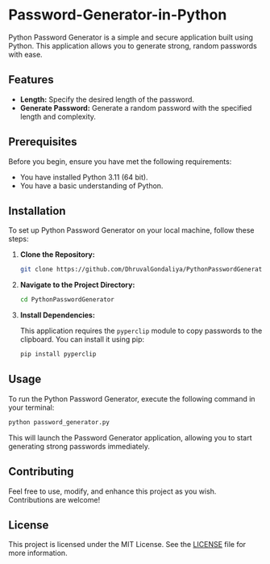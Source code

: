# Password-Generator-in-Python

Python Password Generator is a simple and secure application built using Python. This application allows you to generate strong, random passwords with ease.

## Features

- **Length:** Specify the desired length of the password.
- **Generate Password:** Generate a random password with the specified length and complexity.

## Prerequisites

Before you begin, ensure you have met the following requirements:
- You have installed Python 3.11 (64 bit).
- You have a basic understanding of Python.

## Installation

To set up Python Password Generator on your local machine, follow these steps:

1. **Clone the Repository:**

    ```bash
    git clone https://github.com/DhruvalGondaliya/PythonPasswordGenerator.git
    ```

2. **Navigate to the Project Directory:**

    ```bash
    cd PythonPasswordGenerator
    ```

3. **Install Dependencies:**

    This application requires the `pyperclip` module to copy passwords to the clipboard. You can install it using pip:

    ```bash
    pip install pyperclip
    ```

## Usage

To run the Python Password Generator, execute the following command in your terminal:

```bash
python password_generator.py
```

This will launch the Password Generator application, allowing you to start generating strong passwords immediately.

## Contributing

Feel free to use, modify, and enhance this project as you wish. Contributions are welcome!

## License

This project is licensed under the MIT License. See the [LICENSE](LICENSE) file for more information.

